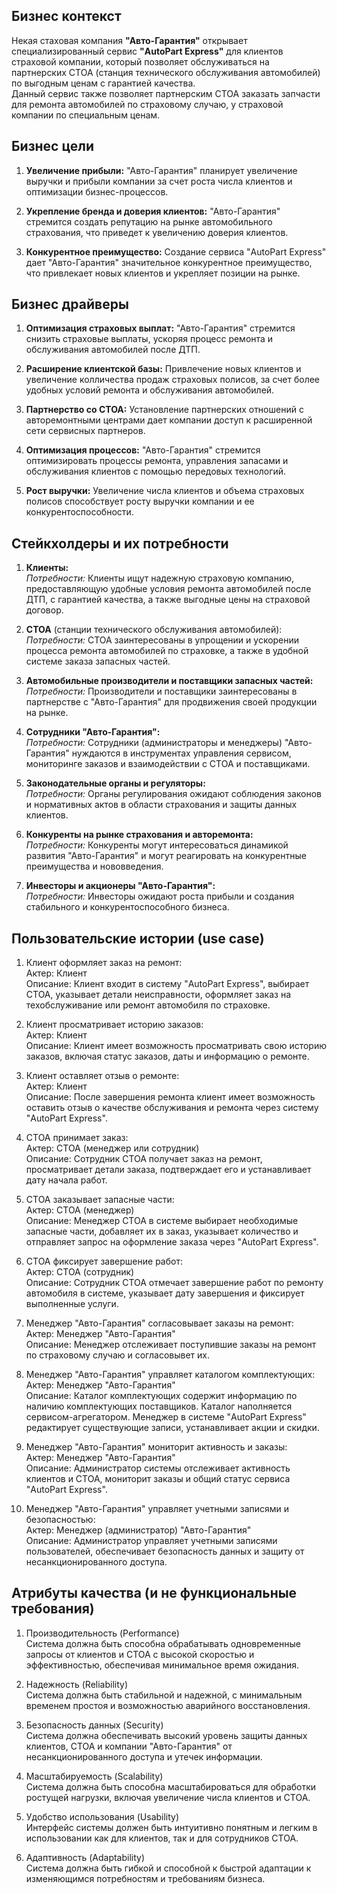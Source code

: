 ## Бизнес контекст

Некая стаховая компания **"Авто-Гарантия"** открывает специализированный сервис **"AutoPart Express"** для клиентов страховой компании, который позволяет обслуживаться на партнерских СТОА (станция технического обслуживания автомобилей) по выгодным ценам с гарантией качества.  
Данный сервис также позволяет партнерским СТОА заказать запчасти для ремонта автомобилей по страховому случаю, у страховой компании по специальным ценам.

## Бизнес цели
1. **Увеличение прибыли:** "Авто-Гарантия" планирует увеличение выручки и прибыли компании за счет роста числа клиентов и оптимизации бизнес-процессов.

2. **Укрепление бренда и доверия клиентов:** "Авто-Гарантия" стремится создать репутацию на рынке автомобильного страхования, что приведет к увеличению доверия клиентов.

3. **Конкурентное преимущество:** Создание сервиса "AutoPart Express" дает "Авто-Гарантия" значительное конкурентное преимущество, что привлекает новых клиентов и укрепляет позиции на рынке.


## Бизнес драйверы

1. **Оптимизация страховых выплат:** "Авто-Гарантия" стремится снизить страховые выплаты, ускоряя процесс ремонта и обслуживания автомобилей после ДТП.

2. **Расширение клиентской базы:** Привлечение новых клиентов и увеличение колличества продаж страховых полисов, за счет более удобных условий ремонта и обслуживания автомобилей.

3. **Партнерство со СТОА:** Установление партнерских отношений с авторемонтными центрами дает компании доступ к расширенной сети сервисных партнеров.

4. **Оптимизация процессов:** "Авто-Гарантия" стремится оптимизировать процессы ремонта, управления запасами и обслуживания клиентов с помощью передовых технологий.

5. **Рост выручки:** Увеличение числа клиентов и объема страховых полисов способствует росту выручки компании и ее конкурентоспособности.

## Стейкхолдеры и их потребности

1. **Клиенты:**  
*Потребности:* Клиенты ищут надежную страховую компанию, предоставляющую удобные условия ремонта автомобилей после ДТП, с гарантией качества, а также выгодные цены на страховой договор.

2. **СТОА** (станции технического обслуживания автомобилей):  
*Потребности:* СТОА заинтересованы в упрощении и ускорении процесса ремонта автомобилей по страховке, а также в удобной системе заказа запасных частей.

3. **Автомобильные производители и поставщики запасных частей:**  
*Потребности:* Производители и поставщики заинтересованы в партнерстве с "Авто-Гарантия" для продвижения своей продукции на рынке.

4. **Сотрудники "Авто-Гарантия":**  
*Потребности:* Сотрудники (администраторы и менеджеры) "Авто-Гарантия" нуждаются в инструментах управления сервисом, мониторинге заказов и взаимодействии с СТОА и поставщиками.

5. **Законодательные органы и регуляторы:**  
*Потребности:* Органы регулирования ожидают соблюдения законов и нормативных актов в области страхования и защиты данных клиентов.

6. **Конкуренты на рынке страхования и авторемонта:**  
*Потребности:* Конкуренты могут интересоваться динамикой развития "Авто-Гарантия" и могут реагировать на конкурентные преимущества и нововведения.

7. **Инвесторы и акционеры "Авто-Гарантия":**  
*Потребности:* Инвесторы ожидают роста прибыли и создания стабильного и конкурентоспособного бизнеса.

## Пользовательские истории (use case)

1. Клиент оформляет заказ на ремонт:  
Актер: Клиент  
Описание: Клиент входит в систему "AutoPart Express", выбирает СТОА, указывает детали неисправности, оформляет заказ на техобслуживание или ремонт автомобиля по страховке.

2. Клиент просматривает историю заказов:   
Актер: Клиент  
Описание: Клиент имеет возможность просматривать свою историю заказов, включая статус заказов, даты и информацию о ремонте.

3. Клиент оставляет отзыв о ремонте:  
Актер: Клиент  
Описание: После завершения ремонта клиент имеет возможность оставить отзыв о качестве обслуживания и ремонта через систему "AutoPart Express".

4. СТОА принимает заказ:  
Актер: СТОА (менеджер или сотрудник)  
Описание: Сотрудник СТОА получает заказ на ремонт, просматривает детали заказа, подтверждает его и устанавливает дату начала работ.

5. СТОА заказывает запасные части:  
Актер: СТОА (менеджер)  
Описание: Менеджер СТОА в системе выбирает необходимые запасные части, добавляет их в заказ, указывает количество и отправляет запрос на оформление заказа через "AutoPart Express".

6. СТОА фиксирует завершение работ:  
Актер: СТОА (сотрудник)  
Описание: Сотрудник СТОА отмечает завершение работ по ремонту автомобиля в системе, указывает дату завершения и фиксирует выполненные услуги.

7. Менеджер "Авто-Гарантия" согласовывает заказы на ремонт:  
Актер: Менеджер "Авто-Гарантия"  
Описание: Менеджер отслеживает поступившие заказы на ремонт по страховому случаю и согласовывет их.

8. Менеджер "Авто-Гарантия" управляет каталогом комплектующих:    
Актер: Менеджер "Авто-Гарантия"  
Описание: Каталог комплектующих содержит информацию по наличию комплектующих поставщиков. Каталог наполняется сервисом-агрегатором. Менеджер в системе "AutoPart Express" редактирует существующие записи, устанавливает акции и скидки.

9. Менеджер "Авто-Гарантия" мониторит активность и заказы:  
Актер: Менеджер "Авто-Гарантия"  
Описание: Администратор системы отслеживает активность клиентов и СТОА, мониторит заказы и общий статус сервиса "AutoPart Express".

10. Менеджер "Авто-Гарантия" управляет учетными записями и безопасностью:  
Актер: Менеджер (администратор) "Авто-Гарантия"  
Описание: Администратор управляет учетными записями пользователей, обеспечивает безопасность данных и защиту от несанкционированного доступа.

## Атрибуты качества (и не функциональные требования)

1. Производительность (Performance)  
Система должна быть способна обрабатывать одновременные запросы от клиентов и СТОА с высокой скоростью и эффективностью, обеспечивая минимальное время ожидания.

2. Надежность (Reliability)  
Система должна быть стабильной и надежной, с минимальным временем простоя и возможностью аварийного восстановления.

3. Безопасность данных (Security)   
Система должна обеспечивать высокий уровень защиты данных клиентов, СТОА и компании "Авто-Гарантия" от несанкционированного доступа и утечек информации.

4. Масштабируемость (Scalability)    
Система должна быть способна масштабироваться для обработки ростущей нагрузки, включая увеличение числа клиентов и СТОА.

5. Удобство использования (Usability)  
Интерфейс системы должен быть интуитивно понятным и легким в использовании как для клиентов, так и для сотрудников СТОА.

6. Адаптивность (Adaptability)  
Система должна быть гибкой и способной к быстрой адаптации к изменяющимся потребностям и требованиям бизнеса.
